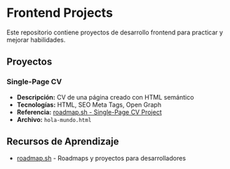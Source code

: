 # Frontend Projects

Este repositorio contiene proyectos de desarrollo frontend para practicar y mejorar habilidades.

## Proyectos

### Single-Page CV
- **Descripción:** CV de una página creado con HTML semántico
- **Tecnologías:** HTML, SEO Meta Tags, Open Graph
- **Referencia:** [roadmap.sh - Single-Page CV Project](https://github.com/CrNano/FrontendProjects/blob/main/hola-mundo.html)
- **Archivo:** `hola-mundo.html`

## Recursos de Aprendizaje

- [roadmap.sh](https://roadmap.sh/) - Roadmaps y proyectos para desarrolladores

